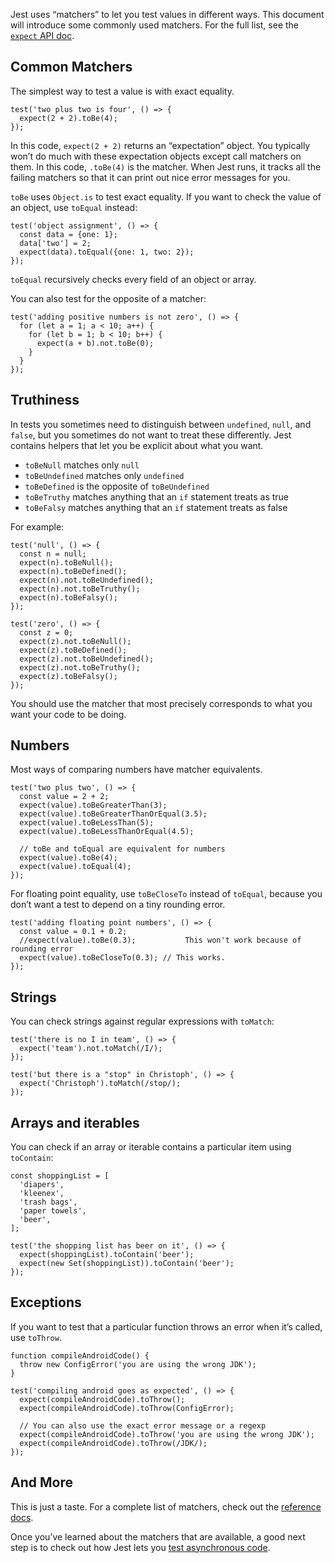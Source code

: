 Jest uses “matchers” to let you test values in different ways. This document will introduce some commonly used matchers. For the full list, see the [`expect` API doc](ExpectAPI.md).

## Common Matchers

The simplest way to test a value is with exact equality.

    test('two plus two is four', () => {
      expect(2 + 2).toBe(4);
    });

In this code, `expect(2 + 2)` returns an “expectation” object. You typically won’t do much with these expectation objects except call matchers on them. In this code, `.toBe(4)` is the matcher. When Jest runs, it tracks all the failing matchers so that it can print out nice error messages for you.

`toBe` uses `Object.is` to test exact equality. If you want to check the value of an object, use `toEqual` instead:

    test('object assignment', () => {
      const data = {one: 1};
      data['two'] = 2;
      expect(data).toEqual({one: 1, two: 2});
    });

`toEqual` recursively checks every field of an object or array.

You can also test for the opposite of a matcher:

    test('adding positive numbers is not zero', () => {
      for (let a = 1; a < 10; a++) {
        for (let b = 1; b < 10; b++) {
          expect(a + b).not.toBe(0);
        }
      }
    });

## Truthiness

In tests you sometimes need to distinguish between `undefined`, `null`, and `false`, but you sometimes do not want to treat these differently. Jest contains helpers that let you be explicit about what you want.

- `toBeNull` matches only `null`
- `toBeUndefined` matches only `undefined`
- `toBeDefined` is the opposite of `toBeUndefined`
- `toBeTruthy` matches anything that an `if` statement treats as true
- `toBeFalsy` matches anything that an `if` statement treats as false

For example:

    test('null', () => {
      const n = null;
      expect(n).toBeNull();
      expect(n).toBeDefined();
      expect(n).not.toBeUndefined();
      expect(n).not.toBeTruthy();
      expect(n).toBeFalsy();
    });

    test('zero', () => {
      const z = 0;
      expect(z).not.toBeNull();
      expect(z).toBeDefined();
      expect(z).not.toBeUndefined();
      expect(z).not.toBeTruthy();
      expect(z).toBeFalsy();
    });

You should use the matcher that most precisely corresponds to what you want your code to be doing.

## Numbers

Most ways of comparing numbers have matcher equivalents.

    test('two plus two', () => {
      const value = 2 + 2;
      expect(value).toBeGreaterThan(3);
      expect(value).toBeGreaterThanOrEqual(3.5);
      expect(value).toBeLessThan(5);
      expect(value).toBeLessThanOrEqual(4.5);

      // toBe and toEqual are equivalent for numbers
      expect(value).toBe(4);
      expect(value).toEqual(4);
    });

For floating point equality, use `toBeCloseTo` instead of `toEqual`, because you don’t want a test to depend on a tiny rounding error.

    test('adding floating point numbers', () => {
      const value = 0.1 + 0.2;
      //expect(value).toBe(0.3);           This won't work because of rounding error
      expect(value).toBeCloseTo(0.3); // This works.
    });

## Strings

You can check strings against regular expressions with `toMatch`:

    test('there is no I in team', () => {
      expect('team').not.toMatch(/I/);
    });

    test('but there is a "stop" in Christoph', () => {
      expect('Christoph').toMatch(/stop/);
    });

## Arrays and iterables

You can check if an array or iterable contains a particular item using `toContain`:

    const shoppingList = [
      'diapers',
      'kleenex',
      'trash bags',
      'paper towels',
      'beer',
    ];

    test('the shopping list has beer on it', () => {
      expect(shoppingList).toContain('beer');
      expect(new Set(shoppingList)).toContain('beer');
    });

## Exceptions

If you want to test that a particular function throws an error when it’s called, use `toThrow`.

    function compileAndroidCode() {
      throw new ConfigError('you are using the wrong JDK');
    }

    test('compiling android goes as expected', () => {
      expect(compileAndroidCode).toThrow();
      expect(compileAndroidCode).toThrow(ConfigError);

      // You can also use the exact error message or a regexp
      expect(compileAndroidCode).toThrow('you are using the wrong JDK');
      expect(compileAndroidCode).toThrow(/JDK/);
    });

## And More

This is just a taste. For a complete list of matchers, check out the [reference docs](ExpectAPI.md).

Once you’ve learned about the matchers that are available, a good next step is to check out how Jest lets you [test asynchronous code](TestingAsyncCode.md).
